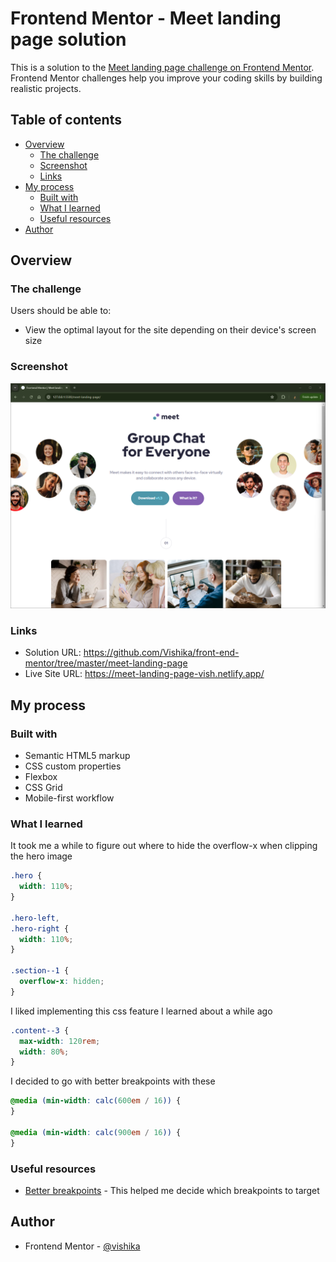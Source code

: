 # Frontend Mentor - Meet landing page solution

This is a solution to the [Meet landing page challenge on Frontend Mentor](https://www.frontendmentor.io/challenges/meet-landing-page-rbTDS6OUR). Frontend Mentor challenges help you improve your coding skills by building realistic projects.

## Table of contents

- [Overview](#overview)
  - [The challenge](#the-challenge)
  - [Screenshot](#screenshot)
  - [Links](#links)
- [My process](#my-process)
  - [Built with](#built-with)
  - [What I learned](#what-i-learned)
  - [Useful resources](#useful-resources)
- [Author](#author)

## Overview

### The challenge

Users should be able to:

- View the optimal layout for the site depending on their device's screen size

### Screenshot

![](./screenshot.png)

### Links

- Solution URL: https://github.com/Vishika/front-end-mentor/tree/master/meet-landing-page
- Live Site URL: https://meet-landing-page-vish.netlify.app/

## My process

### Built with

- Semantic HTML5 markup
- CSS custom properties
- Flexbox
- CSS Grid
- Mobile-first workflow

### What I learned

It took me a while to figure out where to hide the overflow-x when clipping the hero image

```css
.hero {
  width: 110%;
}

.hero-left,
.hero-right {
  width: 110%;
}

.section--1 {
  overflow-x: hidden;
}
```

I liked implementing this css feature I learned about a while ago

```css
.content--3 {
  max-width: 120rem;
  width: 80%;
}
```

I decided to go with better breakpoints with these

```css
@media (min-width: calc(600em / 16)) {
}

@media (min-width: calc(900em / 16)) {
}
```

### Useful resources

- [Better breakpoints](https://medium.com/free-code-camp/the-100-correct-way-to-do-css-breakpoints-88d6a5ba1862) - This helped me decide which breakpoints to target

## Author

- Frontend Mentor - [@vishika](https://www.frontendmentor.io/profile/vishika)
